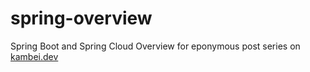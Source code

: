 # spring-overview
Spring Boot and Spring Cloud Overview for eponymous post series on [kambei.dev](https://kambei.dev/blog/)
